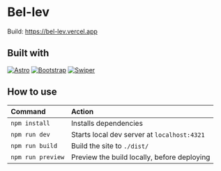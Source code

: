 # Bel-lev

Build:
<https://bel-lev.vercel.app>

## Built with

[![Astro][Astro-badge]][Astro-url]
[![Bootstrap][Bootstrap-badge]][Bootstrap-url]
[![Swiper][Swiper-badge]][Swiper-url]

## How to use

| Command                   | Action                                           |
| :------------------------ | :----------------------------------------------- |
| `npm install`             | Installs dependencies                            |
| `npm run dev`             | Starts local dev server at `localhost:4321`      |
| `npm run build`           | Build the site to `./dist/`          |
| `npm run preview`         | Preview the build locally, before deploying     |

[Astro-badge]: https://img.shields.io/badge/Astro-222?style=for-the-badge&logo=astro
[Astro-url]: https://astro.build

[Bootstrap-badge]: https://img.shields.io/badge/Bootstrap-222?style=for-the-badge&logo=bootstrap
[Bootstrap-url]: https://getbootstrap.com

[Swiper-badge]: https://img.shields.io/badge/Swiper-222?style=for-the-badge&logo=swiper
[Swiper-url]: https://swiperjs.com
